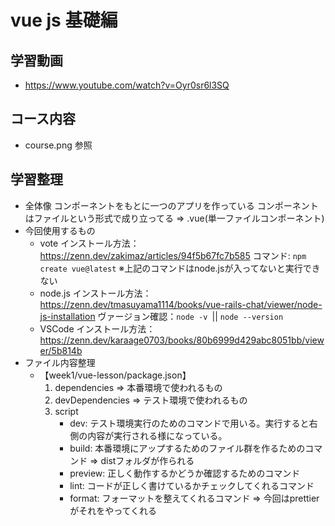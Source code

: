 # vue js 基礎編

## 学習動画
 - https://www.youtube.com/watch?v=Oyr0sr6l3SQ

 ## コース内容
 - course.png 参照

 ## 学習整理
 - 全体像
    コンポーネントをもとに一つのアプリを作っている
        コンポーネントはファイルという形式で成り立ってる => .vue(単一ファイルコンポーネント)
 - 今回使用するもの
    - vote
        インストール方法：https://zenn.dev/zakimaz/articles/94f5b67fc7b585
        コマンド: ```npm create vue@latest```
        ※上記のコマンドはnode.jsが入ってないと実行できない
    - node.js
        インストール方法：https://zenn.dev/tmasuyama1114/books/vue-rails-chat/viewer/node-js-installation
        ヴァージョン確認：```node -v ```|| ```node --version```
    - VSCode
        インストール方法：https://zenn.dev/karaage0703/books/80b6999d429abc8051bb/viewer/5b814b
 - ファイル内容整理
    - 【week1/vue-lesson/package.json】
        1. dependencies => 本番環境で使われるもの
        2. devDependencies => テスト環境で使われるもの
        3. script
            - dev: テスト環境実行のためのコマンドで用いる。実行すると右側の内容が実行される様になっている。
            - build: 本番環境にアップするためのファイル群を作るためのコマンド => distフォルダが作られる
            - preview: 正しく動作するかどうか確認するためのコマンド
            - lint: コードが正しく書けているかチェックしてくれるコマンド
            - format: フォーマットを整えてくれるコマンド => 今回はprettierがそれをやってくれる